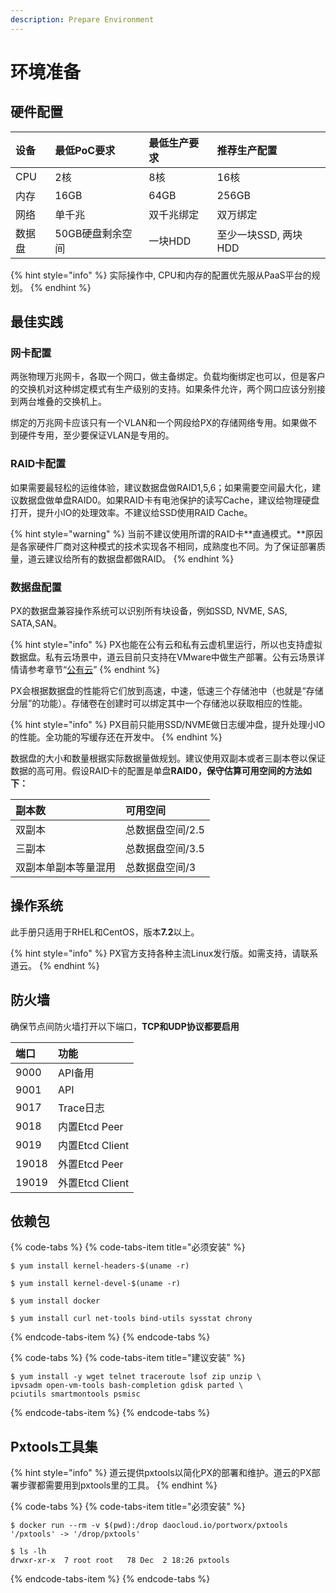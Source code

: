 ```yaml
---
description: Prepare Environment
---
```


# 环境准备

## 硬件配置

| 设备 | 最低PoC要求 | 最低生产要求 | 推荐生产配置 |
| :--- | :--- | :--- | :--- |
| CPU | 2核 | 8核 | 16核 |
| 内存 | 16GB | 64GB  | 256GB |
| 网络 | 单千兆 | 双千兆绑定 | 双万绑定 |
| 数据盘 | 50GB硬盘剩余空间 | 一块HDD | 至少一块SSD, 两块HDD |

{% hint style="info" %}
实际操作中, CPU和内存的配置优先服从PaaS平台的规划。
{% endhint %}

## 最佳实践 <a id="best-practice"></a>

### 网卡配置 <a id="network-configuration"></a>

两张物理万兆网卡，各取一个网口，做主备绑定。负载均衡绑定也可以，但是客户的交换机对这种绑定模式有生产级别的支持。如果条件允许，两个网口应该分别接到两台堆叠的交换机上。

绑定的万兆网卡应该只有一个VLAN和一个网段给PX的存储网络专用。如果做不到硬件专用，至少要保证VLAN是专用的。 

### RAID卡配置 <a id="raid-configuration"></a>

如果需要最轻松的运维体验，建议数据盘做RAID1,5,6；如果需要空间最大化，建议数据盘做单盘RAID0。如果RAID卡有电池保护的读写Cache，建议给物理硬盘打开，提升小IO的处理效率。不建议给SSD使用RAID Cache。

{% hint style="warning" %}
当前不建议使用所谓的RAID卡**直通模式。**原因是各家硬件厂商对这种模式的技术实现各不相同，成熟度也不同。为了保证部署质量，道云建议给所有的数据盘都做RAID。
{% endhint %}

### 数据盘配置 <a id="device-configuration"></a>

PX的数据盘兼容操作系统可以识别所有块设备，例如SSD, NVME, SAS, SATA,SAN。

{% hint style="info" %}
PX也能在公有云和私有云虚机里运行，所以也支持虚拟数据盘。私有云场景中，道云目前只支持在VMware中做生产部署。公有云场景详情请参考章节“[公有云](../public-cloud.md)”
{% endhint %}

PX会根据数据盘的性能将它们放到高速，中速，低速三个存储池中（也就是“存储分层”的功能）。存储卷在创建时可以绑定其中一个存储池以获取相应的性能。 

{% hint style="info" %}
PX目前只能用SSD/NVME做日志缓冲盘，提升处理小IO的性能。全功能的写缓存还在开发中。
{% endhint %}

数据盘的大小和数量根据实际数据量做规划。建议使用双副本或者三副本卷以保证数据的高可用。假设RAID卡的配置是单盘**RAID0，保守估算可用空间的方法如下：**

| **副本数** | **可用空间** |
| :--- | :--- |
| 双副本 | 总数据盘空间/2.5 |
| 三副本 | 总数据盘空间/3.5 |
| 双副本单副本等量混用 | 总数据盘空间/3 |

## 操作系统 <a id="os"></a>

此手册只适用于RHEL和CentOS，版本**7.2**以上。

{% hint style="info" %}
PX官方支持各种主流Linux发行版。如需支持，请联系道云。
{% endhint %}

## 防火墙

确保节点间防火墙打开以下端口，**TCP和UDP协议都要启用**

| 端口 | 功能 |
| :--- | :--- |
| 9000 | API备用 |
| 9001 | API |
| 9017 | Trace日志 |
| 9018 | 内置Etcd Peer |
| 9019 | 内置Etcd Client |
| 19018 | 外置Etcd Peer |
| 19019 | 外置Etcd Client |

## 依赖包 <a id="dependency"></a>

{% code-tabs %}
{% code-tabs-item title="必须安装" %}
```text
$ yum install kernel-headers-$(uname -r)

$ yum install kernel-devel-$(uname -r)

$ yum install docker  

$ yum install curl net-tools bind-utils sysstat chrony
```
{% endcode-tabs-item %}
{% endcode-tabs %}

{% code-tabs %}
{% code-tabs-item title="建议安装" %}
```text
$ yum install -y wget telnet traceroute lsof zip unzip \
ipvsadm open-vm-tools bash-completion gdisk parted \
pciutils smartmontools psmisc
```
{% endcode-tabs-item %}
{% endcode-tabs %}

## Pxtools工具集 <a id="pxtools"></a>

{% hint style="info" %}
道云提供pxtools以简化PX的部署和维护。道云的PX部署步骤都需要用到pxtools里的工具。
{% endhint %}

{% code-tabs %}
{% code-tabs-item title="必须安装" %}
```text
$ docker run --rm -v $(pwd):/drop daocloud.io/portworx/pxtools
'/pxtools' -> '/drop/pxtools'
  
$ ls -lh
drwxr-xr-x  7 root root   78 Dec  2 18:26 pxtools
```
{% endcode-tabs-item %}
{% endcode-tabs %}

